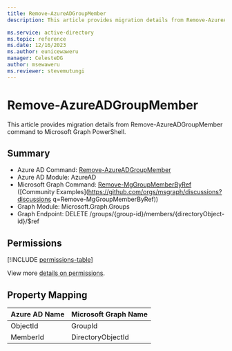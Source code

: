```yaml
---
title: Remove-AzureADGroupMember
description: This article provides migration details from Remove-AzureADGroupMember command to Microsoft Graph PowerShell.

ms.service: active-directory
ms.topic: reference
ms.date: 12/16/2023
ms.author: eunicewaweru
manager: CelesteDG
author: msewaweru
ms.reviewer: stevemutungi
---
```


# Remove-AzureADGroupMember

This article provides migration details from Remove-AzureADGroupMember command to Microsoft Graph PowerShell.

## Summary

+ Azure AD Command: [Remove-AzureADGroupMember](/powershell/module/azuread/remove-azureadgroupmember)
+ Azure AD Module: AzureAD
+ Microsoft Graph Command: [Remove-MgGroupMemberByRef](/powershell/module/microsoft.graph.groups/remove-mggroupmemberbyref) ([Community Examples](https://github.com/orgs/msgraph/discussions?discussions q=Remove-MgGroupMemberByRef))
+ Graph Module: Microsoft.Graph.Groups
+ Graph Endpoint:  DELETE /groups/{group-id}/members/{directoryObject-id}/$ref

## Permissions

[!INCLUDE [permissions-table](~/graphref/api-reference/v1.0/includes/permissions/group-delete-members-permissions.md)]

View more [details on permissions](/graph/api/group-delete-members#permissions).

## Property Mapping

|Azure AD Name|Microsoft Graph Name|
|---|---|
|ObjectId|GroupId|
|MemberId|DirectoryObjectId|